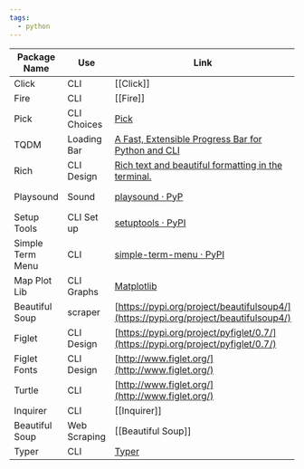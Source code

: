 ```yaml
---
tags:
  - python
---
```

| Package Name     | Use          | Link                                                                                      | Tags    |
| ---------------- | ------------ | ----------------------------------------------------------------------------------------- | ------- |
| Click            | CLI          | [[Click]]                                                                                 | #CLI    |
| Fire             | CLI          | [[Fire]]                                                                                  | #CLI    |
| Pick             | CLI Choices  | [Pick](https://pypi.org/project/pick/)                                                    | #CLI    |
| TQDM             | Loading Bar  | [A Fast, Extensible Progress Bar for Python and CLI](https://github.com/tqdm/tqdm)        | #CLI    |
| Rich             | CLI Design   | [Rich text and beautiful formatting in the terminal.](https://github.com/Textualize/rich) | #CLI    |
| Playsound        | Sound        | [playsound · PyP](https://pypi.org/project/playsound/)                                    | no tags |
| Setup Tools      | CLI Set up   | [setuptools · PyPI](https://pypi.org/project/setuptools/)                                 | #CLI    |
| Simple Term Menu | CLI          | [simple-term-menu · PyPI](https://pypi.org/project/simple-term-menu/)                     | #CLI    |
| Map Plot Lib     | CLI Graphs   | [Matplotlib](https://matplotlib.org/)                                                     | no tags |
| Beautiful Soup   | scraper      | [https://pypi.org/project/beautifulsoup4/](https://pypi.org/project/beautifulsoup4/)      | no tags |
| Figlet           | CLI Design   | [https://pypi.org/project/pyfiglet/0.7/](https://pypi.org/project/pyfiglet/0.7/)          | #CLI    |
| Figlet Fonts     | CLI Design   | [http://www.figlet.org/](http://www.figlet.org/)                                          | #CLI    |
| Turtle           | CLI          | [http://www.figlet.org/](http://www.figlet.org/)                                          | no tags |
| Inquirer         | CLI          | [[Inquirer]]                                                                              | #CLI    |
| Beautiful Soup   | Web Scraping | [[Beautiful Soup]]                                                                        |         |
| Typer                 |    CLI          |        [Typer](https://typer.tiangolo.com/)                                                                                | #CLI         |

